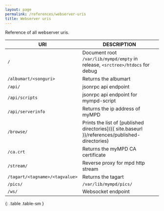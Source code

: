 ```yaml
---
layout: page
permalink: /references/webserver-uris
title: Webserver uris
---
```


Reference of all webserver uris.

| URI | DESCRIPTION |
| --- | ----------- |
| `/` | Document root `/var/lib/mympd/empty` in release, `<srctree>/htdocs` for debug |
| `/albumart/<songuri>` | Returns the albumart |
| `/api/` | jsonrpc api endpoint |
| `/api/scripts` | jsonrpc api endpoint for mympd-script |
| `/api/serverinfo` | Returns the ip address of myMPD |
| `/browse/` | Prints the list of [published directories]({{ site.baseurl }}/references/published-directories) |
| `/ca.crt` | Returns the myMPD CA certificate |
| `/stream/` | Reverse proxy for mpd http stream |
| `/tagart/<tagname>/<tagvalue>` | Returns the tagart |
| `/pics/` | `/var/lib/mympd/pics/` |
| `/ws/` | Websocket endpoint |
{: .table .table-sm }
